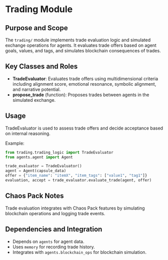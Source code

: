 # Trading Module

## Purpose and Scope

The `trading/` module implements trade evaluation logic and simulated exchange operations for agents. It evaluates trade offers based on agent goals, values, and tags, and simulates blockchain consequences of trades.

## Key Classes and Roles

- **TradeEvaluator**: Evaluates trade offers using multidimensional criteria including alignment score, emotional resonance, symbolic alignment, and narrative potential.
- **propose_trade** (function): Proposes trades between agents in the simulated exchange.

## Usage

TradeEvaluator is used to assess trade offers and decide acceptance based on internal reasoning.

Example:

```python
from trading.trading_logic import TradeEvaluator
from agents.agent import Agent

trade_evaluator = TradeEvaluator()
agent = Agent(capsule_data)
offer = {"item_name": "itemX", "item_tags": ["value1", "tag1"]}
evaluation, accept = trade_evaluator.evaluate_trade(agent, offer)
```

## Chaos Pack Notes

Trade evaluation integrates with Chaos Pack features by simulating blockchain operations and logging trade events.

## Dependencies and Integration

- Depends on `agents` for agent data.
- Uses `memory` for recording trade history.
- Integrates with `agents.blockchain_ops` for blockchain simulation.

